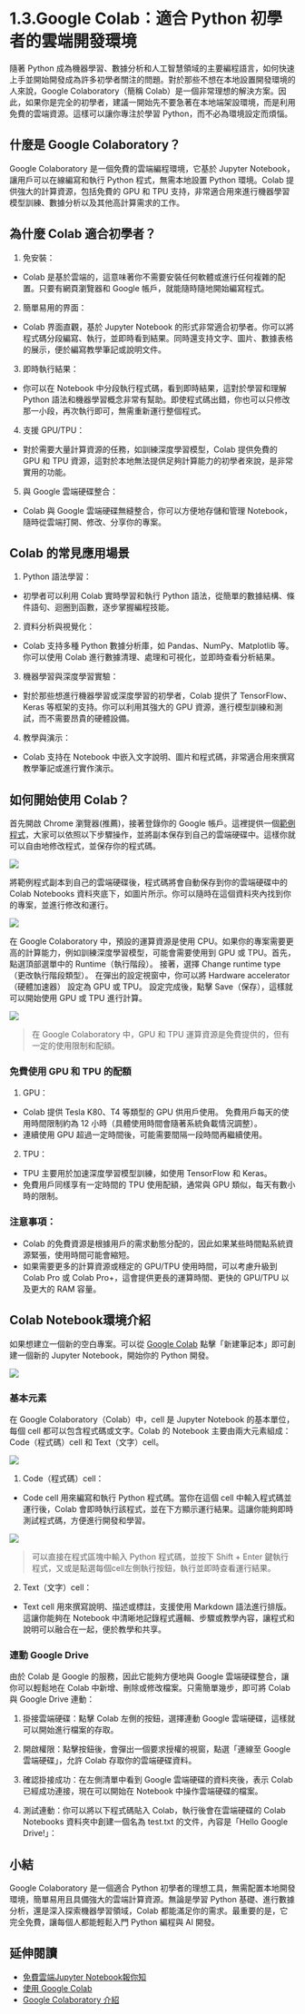 # 1.3.Google Colab：適合 Python 初學者的雲端開發環境
隨著 Python 成為機器學習、數據分析和人工智慧領域的主要編程語言，如何快速上手並開始開發成為許多初學者關注的問題。對於那些不想在本地設置開發環境的人來說，Google Colaboratory（簡稱 Colab）是一個非常理想的解決方案。因此，如果你是完全的初學者，建議一開始先不要急著在本地端架設環境，而是利用免費的雲端資源。這樣可以讓你專注於學習 Python，而不必為環境設定而煩惱。

## 什麼是 Google Colaboratory？
Google Colaboratory 是一個免費的雲端編程環境，它基於 Jupyter Notebook，讓用戶可以在線編寫和執行 Python 程式，無需本地設置 Python 環境。Colab 提供強大的計算資源，包括免費的 GPU 和 TPU 支持，非常適合用來進行機器學習模型訓練、數據分析以及其他高計算需求的工作。

## 為什麼 Colab 適合初學者？
1. 免安裝：
- Colab 是基於雲端的，這意味著你不需要安裝任何軟體或進行任何複雜的配置。只要有網頁瀏覽器和 Google 帳戶，就能隨時隨地開始編寫程式。

2. 簡單易用的界面：
- Colab 界面直觀，基於 Jupyter Notebook 的形式非常適合初學者。你可以將程式碼分段編寫、執行，並即時看到結果。同時還支持文字、圖片、數據表格的展示，便於編寫教學筆記或說明文件。

3. 即時執行結果：
- 你可以在 Notebook 中分段執行程式碼，看到即時結果，這對於學習和理解 Python 語法和機器學習概念非常有幫助。即使程式碼出錯，你也可以只修改那一小段，再次執行即可，無需重新運行整個程式。

4. 支援 GPU/TPU：
- 對於需要大量計算資源的任務，如訓練深度學習模型，Colab 提供免費的 GPU 和 TPU 資源，這對於本地無法提供足夠計算能力的初學者來說，是非常實用的功能。

5. 與 Google 雲端硬碟整合：
- Colab 與 Google 雲端硬碟無縫整合，你可以方便地存儲和管理 Notebook，隨時從雲端打開、修改、分享你的專案。

## Colab 的常見應用場景
1. Python 語法學習：
- 初學者可以利用 Colab 實時學習和執行 Python 語法，從簡單的數據結構、條件語句、迴圈到函數，逐步掌握編程技能。

2. 資料分析與視覺化：
- Colab 支持多種 Python 數據分析庫，如 Pandas、NumPy、Matplotlib 等。你可以使用 Colab 進行數據清理、處理和可視化，並即時查看分析結果。

3. 機器學習與深度學習實驗：
- 對於那些想進行機器學習或深度學習的初學者，Colab 提供了 TensorFlow、Keras 等框架的支持。你可以利用其強大的 GPU 資源，進行模型訓練和測試，而不需要昂貴的硬體設備。

4. 教學與演示：
- Colab 支持在 Notebook 中嵌入文字說明、圖片和程式碼，非常適合用來撰寫教學筆記或進行實作演示。

## 如何開始使用 Colab？
首先開啟 Chrome 瀏覽器(推薦)，接著登錄你的 Google 帳戶。這裡提供一個[範例程式](https://colab.research.google.com/drive/19Lb2rmUqG-UzBPp-GeKFU6sHtd7pArw_)，大家可以依照以下步驟操作，並將副本保存到自己的雲端硬碟中。這樣你就可以自由地修改程式，並保存你的程式碼。

![](image/img1-3-1.webp)

將範例程式副本到自己的雲端硬碟後，程式碼將會自動保存到你的雲端硬碟中的 Colab Notebooks 資料夾底下，如圖片所示。你可以隨時在這個資料夾內找到你的專案，並進行修改和運行。

![](image/img1-3-2.webp)

在 Google Colaboratory 中，預設的運算資源是使用 CPU。如果你的專案需要更高的計算能力，例如訓練深度學習模型，可能會需要使用到 GPU 或 TPU。首先，點選頂部選單中的 Runtime（執行階段）。 接著，選擇 Change runtime type（更改執行階段類型）。 在彈出的設定視窗中，你可以將 Hardware accelerator（硬體加速器） 設定為 GPU 或 TPU。 設定完成後，點擊 Save（保存），這樣就可以開始使用 GPU 或 TPU 進行計算。

![](image/img1-3-3.png)

> 在 Google Colaboratory 中，GPU 和 TPU 運算資源是免費提供的，但有一定的使用限制和配額。

### 免費使用 GPU 和 TPU 的配額
1. GPU：
- Colab 提供 Tesla K80、T4 等類型的 GPU 供用戶使用。
免費用戶每天的使用時間限制約為 12 小時（具體使用時間會隨著系統負載情況調整）。
- 連續使用 GPU 超過一定時間後，可能需要間隔一段時間再繼續使用。

2. TPU：
- TPU 主要用於加速深度學習模型訓練，如使用 TensorFlow 和 Keras。
- 免費用戶同樣享有一定時間的 TPU 使用配額，通常與 GPU 類似，每天有數小時的限制。

### 注意事項：
- Colab 的免費資源是根據用戶的需求動態分配的，因此如果某些時間點系統資源緊張，使用時間可能會縮短。
- 如果需要更多的計算資源或穩定的 GPU/TPU 使用時間，可以考慮升級到 Colab Pro 或 Colab Pro+，這會提供更長的運算時間、更快的 GPU/TPU 以及更大的 RAM 容量。


## Colab Notebook環境介紹
如果想建立一個新的空白專案。可以從 [Google Colab](https://colab.research.google.com/) 點擊「新建筆記本」即可創建一個新的 Jupyter Notebook，開始你的 Python 開發。

![](https://datasciocean.tech/wp-content/uploads/2022/01/google-colab-1.jpg)


### 基本元素 
在 Google Colaboratory（Colab）中，cell 是 Jupyter Notebook 的基本單位，每個 cell 都可以包含程式碼或文字。Colab 的 Notebook 主要由兩大元素組成：Code（程式碼）cell 和 Text（文字）cell。

![](image/img1-3-4.png)

1. Code（程式碼）cell：
- Code cell 用來編寫和執行 Python 程式碼。當你在這個 cell 中輸入程式碼並運行後，Colab 會即時執行該程式，並在下方顯示運行結果。這讓你能夠即時測試程式碼，方便進行開發和學習。

![](image/img1-3-5.png)

> 可以直接在程式區塊中輸入 Python 程式碼，並按下 Shift + Enter 鍵執行程式，又或是點選每個cell左側執行按鈕，執行並即時查看運行結果。

2. Text（文字）cell：
- Text cell 用來撰寫說明、描述或標註，支援使用 Markdown 語法進行排版。這讓你能夠在 Notebook 中清晰地記錄程式邏輯、步驟或教學內容，讓程式和說明可以融合在一起，便於教學和共享。


### 連動 Google Drive 
由於 Colab 是 Google 的服務，因此它能夠方便地與 Google 雲端硬碟整合，讓你可以輕鬆地在 Colab 中新增、刪除或修改檔案。只需簡單幾步，即可將 Colab 與 Google Drive 連動：

1. 掛接雲端硬碟：點擊 Colab 左側的按鈕，選擇連動 Google 雲端硬碟，這樣就可以開始進行檔案的存取。

2. 開啟權限：點擊按鈕後，會彈出一個要求授權的視窗，點選「連線至 Google 雲端硬碟」，允許 Colab 存取你的雲端硬碟資料。

3. 確認掛接成功：在左側清單中看到 Google 雲端硬碟的資料夾後，表示 Colab 已經成功連接，現在可以開始在 Notebook 中操作雲端硬碟的檔案。

4. 測試連動：你可以將以下程式碼貼入 Colab，執行後會在雲端硬碟的 Colab Notebooks 資料夾中創建一個名為 test.txt 的文件，內容是「Hello Google Drive!」：




## 小結
Google Colaboratory 是一個適合 Python 初學者的理想工具，無需配置本地開發環境，簡單易用且具備強大的雲端計算資源。無論是學習 Python 基礎、進行數據分析，還是深入探索機器學習領域，Colab 都能滿足你的需求。最重要的是，它完全免費，讓每個人都能輕鬆入門 Python 編程與 AI 開發。

## 延伸閱讀
- [免費雲端Jupyter Notebook報你知](https://medium.com/ai-academy-taiwan/免費雲端jupyter-notebook報哩災-427acf0382b2)
- [使用 Google Colab](https://steam.oxxostudio.tw/category/python/info/online-editor.html#google_vignette)
- [Google Colaboratory 介紹](https://datasciocean.tech/python-tutorial/google-colaboratory/#google_vignette)